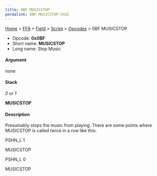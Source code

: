 ```yaml
---
title: 0BF MUSICSTOP
permalink: 0BF MUSICSTOP.html
---
```


[Home](../../../../Main%20Page.md) > [FF8](../../../../FF8.md) > [Field](../../../Field.md) > [Script](../../Script.md) > [Opcodes](../Opcodes.md) > 0BF MUSICSTOP

-   Opcode: **0x0BF**
-   Short name: **MUSICSTOP**
-   Long name: Stop Music

#### Argument

none

#### Stack

  
*0 or 1*

**MUSICSTOP**

#### Description

Presumably stops the music from playing. There are some points where
MUSICSTOP is called twice in a row like this:

  
PSHN\_L 1

MUSICSTOP

PSHN\_L 0

MUSICSTOP

